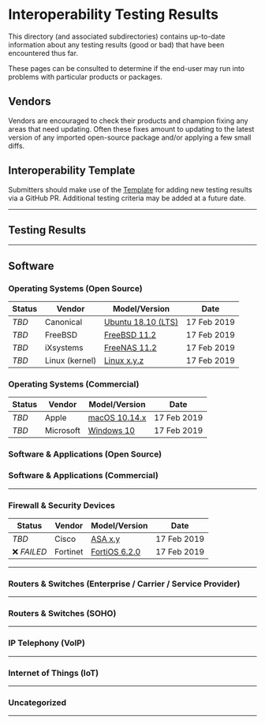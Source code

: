 # Interoperability Testing Results

This directory (and associated subdirectories) contains up-to-date information about any testing results (good or bad) that have been encountered thus far.

These pages can be consulted to determine if the end-user may run into problems with particular products or packages.

## Vendors

Vendors are encouraged to check their products and champion fixing any areas that need updating. Often these fixes amount to updating to the latest version of any imported open-source package and/or applying a few small diffs.

## Interoperability Template

Submitters should make use of the [Template](INTEROP-TEMPLATE.md) for adding new testing results via a GitHub PR. Additional testing criteria may be added at a future date.

---

## Testing Results

---

## Software

### Operating Systems (Open Source)

| Status       | Vendor       | Model/Version |        Date|
|--------------|--------------|---------------|------------|
| *TBD*   |Canonical          |[Ubuntu 18.10 (LTS)](os/canonical-ubuntu-18-10.md)  | 17 Feb 2019|
| *TBD*   |FreeBSD            |[FreeBSD 11.2](os/freebsd-11-2.md)  | 17 Feb 2019|
| *TBD*   |iXsystems            |[FreeNAS 11.2](os/ixsystems-freenas-11-2.md)  | 17 Feb 2019|
| *TBD*   |Linux (kernel)     |[Linux x.y.z](os/linux-kernel.md)  | 17 Feb 2019|


### Operating Systems (Commercial)

| Status       | Vendor       | Model/Version |        Date|
|--------------|--------------|---------------|------------|
| *TBD*   |Apple      |[macOS 10.14.x](os/apple-macos-10-14.md)  | 17 Feb 2019|
| *TBD*   |Microsoft      |[Windows 10](os/microsoft-windows-10.md)  | 17 Feb 2019|


### Software & Applications (Open Source)

### Software & Applications (Commercial)

---

### Firewall & Security Devices

| Status       | Vendor       | Model/Version |        Date|
|--------------|--------------|---------------|------------|
|*TBD*         |Cisco         |[ASA x.y](firewalls/cisco-asa.md)  | 17 Feb 2019|
|:x: *FAILED*  |Fortinet      |[FortiOS 6.2.0](firewalls/fortinet-fortios-620.md)  | 17 Feb 2019|

---

### Routers & Switches (Enterprise / Carrier / Service Provider)

---

### Routers & Switches (SOHO)


---

### IP Telephony (VoIP)

---

### Internet of Things (IoT)

---

### Uncategorized

---



